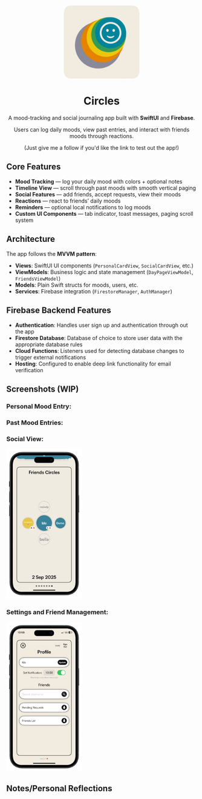 <p align="center">
  <img src="screenshots/icon.png" alt="Circles Logo" width="200"/>
</p>

<h1 align="center">Circles</h1>

<p align="center">
  A mood-tracking and social journaling app built with <b>SwiftUI</b> and <b>Firebase</b>.<p>
  <p align="center">Users can log daily moods, view past entries, and interact with friends moods through reactions.
</p>

  <p align="center"> (Just give me a follow if you'd like the link to test out the app!)
</p>

## Core Features

- **Mood Tracking** — log your daily mood with colors + optional notes
- **Timeline View** — scroll through past moods with smooth vertical paging
- **Social Features** — add friends, accept requests, view their moods
- **Reactions** — react to friends’ daily moods
- **Reminders** — optional local notifications to log moods
- **Custom UI Components** — tab indicator, toast messages, paging scroll system

## Architecture

The app follows the **MVVM pattern**:

- **Views**: SwiftUI UI components (`PersonalCardView`, `SocialCardView`, etc.)
- **ViewModels**: Business logic and state management (`DayPageViewModel`, `FriendsViewModel`)
- **Models**: Plain Swift structs for moods, users, etc.
- **Services**: Firebase integration (`FirestoreManager`, `AuthManager`)

## Firebase Backend Features

- **Authentication**: Handles user sign up and authentication through out the app
- **Firestore Database**: Database of choice to store user data with the appropriate database rules
- **Cloud Functions**: Listeners used for detecting database changes to trigger external notifications
- **Hosting**: Configured to enable deep link functionality for email verification

## Screenshots (WIP)

### Personal Mood Entry:

### Past Mood Entries:

### Social View:

<img src="screenshots/social-portrait.png" alt="Social view screenshot" width="200"/>

### Settings and Friend Management:

<img src="screenshots/settings-portrait.png" alt="Settings view screenshot" width="200"/>

## Notes/Personal Reflections
